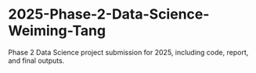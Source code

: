# 2025-Phase-2-Data-Science-Weiming-Tang
Phase 2 Data Science project submission for 2025, including code, report, and final outputs.
